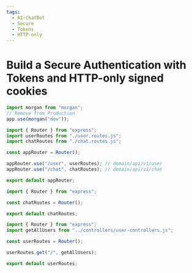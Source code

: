 ```yaml
---
tags:
  - AI-ChatBot
  - Secure
  - Tokens
  - HTTP-only
---
```

# Build a Secure Authentication with Tokens and HTTP-only signed cookies
```jsx
import morgan from "morgan";
// Remove from Production
app.use(morgan("dev"));
```

```jsx
import { Router } from "express";
import userRoutes from "./user.routes.js";
import chatRoutes from "./chat.routes.js";

const appRouter = Router();

appRouter.use("/user", userRoutes); // domain/api/v1/user
appRouter.use("/chat", chatRoutes); // domain/api/v1/chat

export default appRouter;

```

```jsx
import { Router } from "express";

const chatRoutes = Router();

export default chatRoutes;

```

```jsx
import { Router } from "express";
import getAllUsers from "../controllers/user-controllers.js";

const userRoutes = Router();

userRoutes.get("/", getAllUsers);

export default userRoutes;

```

